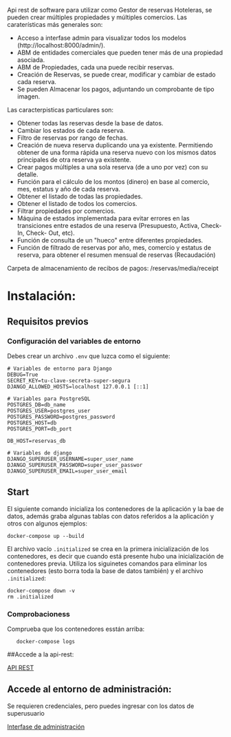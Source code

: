 Api rest de software para utilizar como Gestor de reservas Hoteleras, se pueden crear múltiples propiedades y múltiples comercios.
Las caraterísticas más generales son:

- Acceso a interfase admin para visualizar todos los modelos (http://localhost:8000/admin/).
- ABM de entidades comerciales que pueden tener más de una propiedad asociada.
- ABM de Propiedades, cada una puede recibir reservas.
- Creación de Reservas, se puede crear, modificar y cambiar de estado cada reserva.
- Se pueden Almacenar los pagos, adjuntando un comprobante de tipo imagen.

Las caracterpisticas particulares son:

- Obtener todas las reservas desde la base de datos.
- Cambiar los estados de cada reserva.
- Filtro de reservas por rango de fechas.
- Creación de nueva reserva duplicando una ya existente. Permitiendo obtener de una forma rápida una reserva nuevo con los mismos datos principales de otra reserva ya existente.
- Crear pagos múltiples a una sola reserva (de a uno por vez) con su detalle.
- Función para el cálculo de los montos (dinero) en base al comercio, mes, estatus y año de cada reserva.
- Obtener el listado de todas las propiedades.
- Obtener el listado de todos los comercios.
- Filtrar propiedades por comercios.
- Máquina de estados implementada para evitar errores en las transiciones entre estados de una reserva (Presupuesto, Activa, Check-In, Check- Out, etc).
- Función de consulta de un "hueco" entre diferentes propiedades.
- Función de filtrado de reservas por año, mes, comercio y estatus de reserva, para obtener el resumen mensual de reservas (Recaudación)

Carpeta de almacenamiento de recibos de pagos: /reservas/media/receipt


# Instalación:
## Requisitos previos

### Configuración del variables de entorno
Debes crear un archivo `.env` que luzca como el siguiente:

```
# Variables de entorno para Django
DEBUG=True
SECRET_KEY=tu-clave-secreta-super-segura
DJANGO_ALLOWED_HOSTS=localhost 127.0.0.1 [::1]

# Variables para PostgreSQL
POSTGRES_DB=db_name
POSTGRES_USER=postgres_user
POSTGRES_PASSWORD=postgres_password
POSTGRES_HOST=db
POSTGRES_PORT=db_port

DB_HOST=reservas_db

# Variables de django
DJANGO_SUPERUSER_USERNAME=super_user_name
DJANGO_SUPERUSER_PASSWORD=super_user_passwor
DJANGO_SUPERUSER_EMAIL=super_user_email
```
## Start
El siguiente comando inicializa los contenedores de la aplicación y la bae de datos, además graba algunas tablas con datos referidos a la aplicación y otros con algunos ejemplos:

`docker-compose up --build`

El archivo vacío `.initialized` se crea en la primera inicialización de los contenedores, es decir que cuando está presente hubo una inicialización de contenedores previa.
Utiliza los siguinetes comandos para eliminar los contenedores (esto borra toda la base de datos también) y el archivo `.initialized`:

```
docker-compose down -v
rm .initialized
```

### Comprobacioness
Comprueba que los contenedores esstán arriba:

```docker-compose ps
   docker-compose logs
```

##Accede a la api-rest:

[API REST](http://localhost:8000/swagger)

## Accede al entorno de administración:
Se requieren credenciales, pero puedes ingresar con los datos de superusuario

[Interfase de administración](http://localhost:8000/admin)

